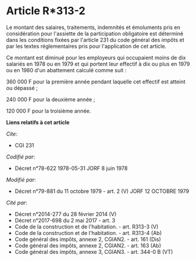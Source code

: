 # Article R*313-2

Le montant des salaires, traitements, indemnités et émoluments pris en considération pour l'assiette de la participation
obligatoire est déterminé dans les conditions fixées par l'article 231 du code général des impôts et par les textes
réglementaires pris pour l'application de cet article.

Ce montant est diminué pour les employeurs qui occupaient moins de dix salariés en 1978 ou en 1979 et qui portent leur
effectif à dix ou plus en 1979 ou en 1980 d'un abattement calculé comme suit :

360 000 F pour la première année pendant laquelle cet effectif est atteint ou dépassé ;

240 000 F pour la deuxième année ;

120 000 F pour la troisième année.

**Liens relatifs à cet article**

_Cite_:

  - CGI 231

_Codifié par_:

  - Décret n°78-622 1978-05-31 JORF 8 juin 1978

_Modifié par_:

  - Décret n°79-881 du 11 octobre 1979 - art. 2 (V) JORF 12 OCTOBRE 1979

_Cité par_:

  - Décret n°2014-277 du 28 février 2014 (V)
  - Décret n°2017-698 du 2 mai 2017 - art. 3
  - Code de la construction et de l'habitation. - art. R313-3 (V)
  - Code de la construction et de l'habitation. - art. R313-4 (Ab)
  - Code général des impôts, annexe 2, CGIAN2. - art. 161 (Dis)
  - Code général des impôts, annexe 2, CGIAN2. - art. 163 (Ab)
  - Code général des impôts, annexe 3, CGIAN3. - art. 344-0 B (VT)
